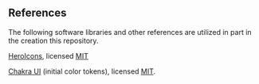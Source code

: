 ## References

The following software libraries and other references are utilized in part in the creation this repository.

[HeroIcons](https://heroicons.com), licensed [MIT](https://github.com/tailwindlabs/heroicons/blob/master/LICENSE) 

[Chakra UI](https://chakra-ui.com) (initial color tokens), licensed [MIT](https://raw.githubusercontent.com/chakra-ui/chakra-ui/main/LICENSE).
